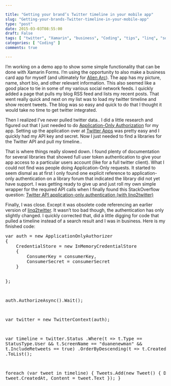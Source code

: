 ```yaml
---

title: "Getting your brand’s Twitter timeline in your mobile app"
slug: "Getting-your-brands-Twitter-timeline-in-your-mobile-app"
type: "post"
date: 2015-03-03T08:55:00
draft: False
tags: [ "twitter", "Xamarin", "business", "Coding", "tips", "linq", "social", "mobile" ]
categories: [ "Coding" ]
comments: true

---
```


<p>I’m working on a demo app to show some simple functionality that can be done with Xamarin Forms. I’m using the opportunity to also make a business card app for myself (and ultimately for <a href="http://www.alienarc.com" target="_blank">Alien Arc</a>). The app has my picture, name, short bio, and other relevant information. This also seemed like a good place to tie in some of my various social network feeds. I quickly added a page that pulls my blog RSS feed and lists my recent posts. That went really quick and next on my list was to load my twitter timeline and show recent tweets. The blog was so easy and quick to do that I thought it would take no time to get twitter integrated.</p>  <p>Then I realized I’ve never pulled twitter data.. I did a little research and figured out that I just needed to do <a href="https://dev.twitter.com/oauth/application-only" target="_blank">Application-Only Authorization</a> for my app. Setting up the application over at <a href="https://apps.twitter.com/" target="_blank">Twitter Apps</a> was pretty easy and I quickly had my API key and secret. Now I just needed to find a libraries for the Twitter API and pull my timeline.. </p>  <p>That is where things really slowed down. I found plenty of documentation for several libraries that showed full user token authentication to give your app access to a particular users account (like for a full twitter client). What I could not find was people doing Application-Only requests. It started to seem dismal as at first I only found one explicit reference to application-only authentication on a library forum that indicated the library did not yet have support. I was getting ready to give up and just roll my own simple wrapper for the required API calls when I finally found this StackOverflow question: <a href="http://stackoverflow.com/questions/16387037/twitter-api-application-only-authentication-with-linq2twitter" target="_blank">Twitter API application-only authentication (with linq2twitter)</a></p>  <p>Finally, I was close. Except it was obsolete code referencing an earlier version of <a href="https://linqtotwitter.codeplex.com/" target="_blank">linq2twitter</a>. It wasn’t too bad though, the authentication has only slightly changed. I quickly corrected that, did a little digging for code that pulled a timeline instead of a search result and I was in business. Here is my finished code:</p>  <pre class="brush: csharp;">var auth = new ApplicationOnlyAuthorizer
{
    CredentialStore = new InMemoryCredentialStore
    {
        ConsumerKey = consumerKey,
        ConsumerSecret = consumerSecret                        
    }
    
};

auth.AuthorizeAsync().Wait();

var twitter = new TwitterContext(auth);

var timeline =
    twitter.Status
        .Where(t =&gt; 
            t.Type == StatusType.User &amp;&amp; 
            t.ScreenName == &quot;duanenewman&quot; &amp;&amp; 
            t.IncludeRetweets == true)
        .OrderByDescending(t =&gt; t.CreatedAt)
        .ToList();

foreach (var tweet in timeline)
{
    Tweets.Add(new Tweet()
    {
        Date = tweet.CreatedAt,
        Content = tweet.Text
    });
}</pre>
